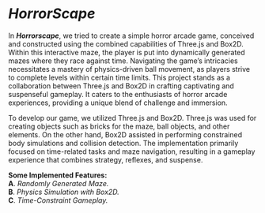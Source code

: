 # ***HorrorScape***
In ***Horrorscape***, we tried to create a simple horror
arcade game, conceived and constructed using the combined
capabilities of Three.js and Box2D. Within this interactive maze,
the player is put into dynamically generated mazes where they
race against time. Navigating the game’s intricacies necessitates
a mastery of physics-driven ball movement, as players strive to
complete levels within certain time limits. This project stands as a
collaboration between Three.js and Box2D in crafting captivating
and suspenseful gameplay. It caters to the enthusiasts of horror
arcade experiences, providing a unique blend of challenge and
immersion.

To develop our game, we utilized Three.js and Box2D. Three.js was used for creating objects such as bricks for the maze, ball objects, and other elements. On the other hand, Box2D assisted in performing constrained body simulations and collision detection. The implementation primarily focused on time-related tasks
and maze navigation, resulting in a gameplay experience that
combines strategy, reflexes, and suspense.

**Some Implemented Features:**\
**A**. *Randomly Generated Maze.*\
**B**. *Physics Simulation with Box2D.*\
**C**. *Time-Constraint Gameplay.*
